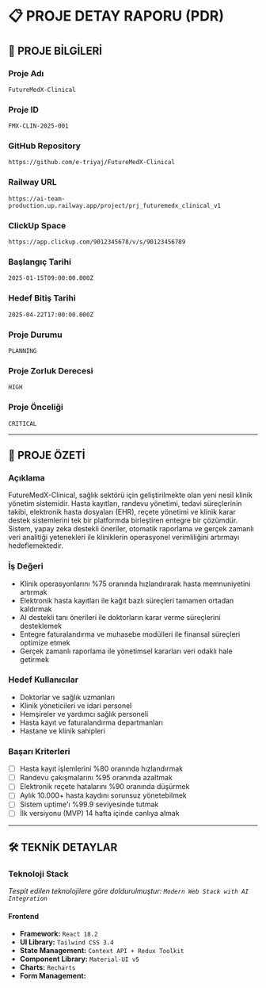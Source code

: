 # 📋 PROJE DETAY RAPORU (PDR)

## 🎯 PROJE BİLGİLERİ

### Proje Adı
`FutureMedX-Clinical`

### Proje ID
`FMX-CLIN-2025-001`

### GitHub Repository
`https://github.com/e-triyaj/FutureMedX-Clinical`

### Railway URL
`https://ai-team-production.up.railway.app/project/prj_futuremedx_clinical_v1`

### ClickUp Space
`https://app.clickup.com/9012345678/v/s/90123456789`

### Başlangıç Tarihi
`2025-01-15T09:00:00.000Z`

### Hedef Bitiş Tarihi
`2025-04-22T17:00:00.000Z`

### Proje Durumu
`PLANNING`

### Proje Zorluk Derecesi
`HIGH`

### Proje Önceliği
`CRITICAL`

---

## 📝 PROJE ÖZETİ

### Açıklama
FutureMedX-Clinical, sağlık sektörü için geliştirilmekte olan yeni nesil klinik yönetim sistemidir. Hasta kayıtları, randevu yönetimi, tedavi süreçlerinin takibi, elektronik hasta dosyaları (EHR), reçete yönetimi ve klinik karar destek sistemlerini tek bir platformda birleştiren entegre bir çözümdür. Sistem, yapay zeka destekli öneriler, otomatik raporlama ve gerçek zamanlı veri analitiği yetenekleri ile kliniklerin operasyonel verimliliğini artırmayı hedeflemektedir.

### İş Değeri
- Klinik operasyonlarını %75 oranında hızlandırarak hasta memnuniyetini artırmak
- Elektronik hasta kayıtları ile kağıt bazlı süreçleri tamamen ortadan kaldırmak
- AI destekli tanı önerileri ile doktorların karar verme süreçlerini desteklemek
- Entegre faturalandırma ve muhasebe modülleri ile finansal süreçleri optimize etmek
- Gerçek zamanlı raporlama ile yönetimsel kararları veri odaklı hale getirmek

### Hedef Kullanıcılar
- Doktorlar ve sağlık uzmanları
- Klinik yöneticileri ve idari personel
- Hemşireler ve yardımcı sağlık personeli
- Hasta kayıt ve faturalandırma departmanları
- Hastane ve klinik sahipleri

### Başarı Kriterleri
- [ ] Hasta kayıt işlemlerini %80 oranında hızlandırmak
- [ ] Randevu çakışmalarını %95 oranında azaltmak
- [ ] Elektronik reçete hatalarını %90 oranında düşürmek
- [ ] Aylık 10.000+ hasta kaydını sorunsuz yönetebilmek
- [ ] Sistem uptime'ı %99.9 seviyesinde tutmak
- [ ] İlk versiyonu (MVP) 14 hafta içinde canlıya almak

---

## 🛠️ TEKNİK DETAYLAR

### Teknoloji Stack
*Tespit edilen teknolojilere göre doldurulmuştur: `Modern Web Stack with AI Integration`*

#### Frontend
- **Framework:** `React 18.2`
- **UI Library:** `Tailwind CSS 3.4`
- **State Management:** `Context API + Redux Toolkit`
- **Component Library:** `Material-UI v5`
- **Charts:** `Recharts`
- **Form Management:**